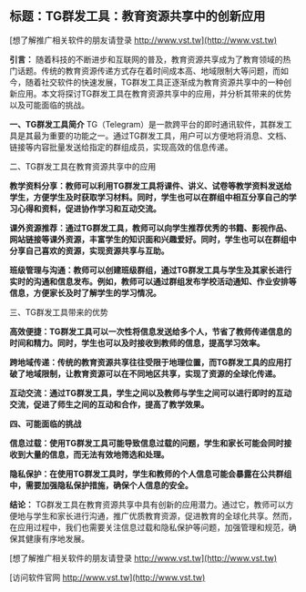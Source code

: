 ## **标题：TG群发工具：教育资源共享中的创新应用**

[想了解推广相关软件的朋友请登录 http://www.vst.tw](http://www.vst.tw)

**引言：**
随着科技的不断进步和互联网的普及，教育资源共享成为了教育领域的热门话题。传统的教育资源传递方式存在着时间成本高、地域限制大等问题，而如今，随着社交软件的快速发展，TG群发工具正逐渐成为教育资源共享中的一种创新应用。本文将探讨TG群发工具在教育资源共享中的应用，并分析其带来的优势以及可能面临的挑战。

**一、TG群发工具简介**
TG（Telegram）是一款跨平台的即时通讯软件，其群发工具是其最为重要的功能之一。通过TG群发工具，用户可以方便地将消息、文档、链接等内容批量发送给指定的群组成员，实现高效的信息传递。

二、TG群发工具在教育资源共享中的应用

**教学资料分享：教师可以利用TG群发工具将课件、讲义、试卷等教学资料发送给学生，方便学生及时获取学习材料。同时，学生也可以在群组中相互分享自己的学习心得和资料，促进协作学习和互动交流。**

**课外资源推荐：通过TG群发工具，教师可以向学生推荐优秀的书籍、影视作品、网站链接等课外资源，丰富学生的知识面和兴趣爱好。同时，学生也可以在群组中分享自己喜欢的资源，实现资源共享与互助。**

**班级管理与沟通：教师可以创建班级群组，通过TG群发工具与学生及其家长进行实时的沟通和信息发布。例如，教师可以通过群组发布学校活动通知、作业安排等信息，方便家长及时了解学生的学习情况。**

三、TG群发工具带来的优势

**高效便捷：TG群发工具可以一次性将信息发送给多个人，节省了教师传递信息的时间和精力。同时，学生也可以及时接收到教师的信息，提高学习效率。**

**跨地域传递：传统的教育资源共享往往受限于地理位置，而TG群发工具的应用打破了地域限制，让教育资源可以在不同地区共享，实现了资源的全球化传递。**

**互动交流：通过TG群发工具，学生之间以及教师与学生之间可以进行即时的互动交流，促进了师生之间的互动和合作，提高了教学效果。**

**四、可能面临的挑战**

**信息过载：使用TG群发工具可能导致信息过载的问题，学生和家长可能会同时接收到大量的信息，而无法有效地筛选和处理。**

**隐私保护：在使用TG群发工具时，学生和教师的个人信息可能会暴露在公共群组中，需要加强隐私保护措施，确保个人信息的安全。**

**结论：**
TG群发工具在教育资源共享中具有创新的应用潜力。通过它，教师可以方便地与学生和家长进行沟通，推广优质教育资源，促进教育的全球化共享。然而，在应用过程中，我们也需要关注信息过载和隐私保护等问题，加强管理和规范，确保其健康有序地发展。

[想了解推广相关软件的朋友请登录 http://www.vst.tw](http://www.vst.tw)


[访问软件官网 http://www.vst.tw](http://www.vst.tw)
